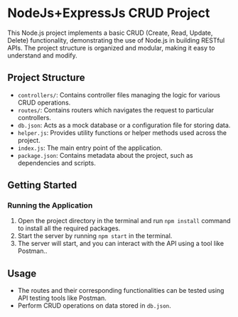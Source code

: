 # NodeJs+ExpressJs CRUD Project

This Node.js project implements a basic CRUD (Create, Read, Update, Delete) functionality, demonstrating the use of Node.js in building RESTful APIs. The project structure is organized and modular, making it easy to understand and modify.

## Project Structure

- `controllers/`: Contains controller files managing the logic for various CRUD operations.
- `routes/`: Contains routers which navigates the request to particular controllers.
- `db.json`: Acts as a mock database or a configuration file for storing data.
- `helper.js`: Provides utility functions or helper methods used across the project.
- `index.js`: The main entry point of the application.
- `package.json`: Contains metadata about the project, such as dependencies and scripts.

## Getting Started

### Running the Application

1. Open the project directory in the terminal and run `npm install` command to install all the required packages.
1. Start the server by running `npm start` in the terminal.
2. The server will start, and you can interact with the API using a tool like Postman..

## Usage

- The routes and their corresponding functionalities can be tested using API testing tools like Postman.
- Perform CRUD operations on data stored in `db.json`.
